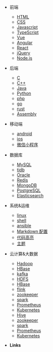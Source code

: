 * 前端
  * [HTML](pages/Frontend/Html/Index.md)
  * [CSS](zh-cn/themes.md)
  * [Javascript](zh-cn/plugins.md)
  * [TypeScript](zh-cn/markdown.md)
  * [Vue](zh-cn/markdown.md)
  * [Angular](zh-cn/language-highlight.md)
  * [React](zh-cn/plugins.md)
  * [jQuery](zh-cn/markdown.md)
  * [Node.js](zh-cn/language-highlight.md)


* 后端
  * [C](zh-cn/configuration.md)
  * [C++](zh-cn/themes.md)
  * [Java](zh-cn/plugins.md)
  * [Python](zh-cn/markdown.md)
  * [php](zh-cn/language-highlight.md)
  * [go](zh-cn/themes.md)
  * [rust](zh-cn/themes.md)
  * [Assembly](zh-cn/themes.md)



* 移动端
  * [android](zh-cn/configuration.md)
  * [ios](zh-cn/themes.md)
  * [微信小程序](zh-cn/plugins.md)


 
* 数据库
  * [MySQL](zh-cn/configuration.md)
  * [tidb](zh-cn/themes.md)
  * [Oracle](zh-cn/themes.md)
  * [Redis](zh-cn/plugins.md)
  * [MongoDB](zh-cn/markdown.md)
  * [PostgreSQL](zh-cn/language-highlight.md)
  * [Elasticsearch](zh-cn/themes.md)



* 系统&运维
  * [linux](zh-cn/configuration.md)
  * [shell](zh-cn/themes.md)
  * [ansible](zh-cn/plugins.md)
  * [Markdown 配置](zh-cn/markdown.md)
  * [代码高亮](zh-cn/language-highlight.md)
  * [主题](zh-cn/themes.md)


* 云计算&大数据
  * [Hadoop](zh-cn/configuration.md)
  * [HBase](zh-cn/themes.md)
  * [kafka](zh-cn/plugins.md)
  * [HDFS](zh-cn/markdown.md)
  * [HBase](zh-cn/configuration.md)
  * [flink](zh-cn/themes.md)
  * [zookeeper](zh-cn/plugins.md)
  * [spark](zh-cn/markdown.md)
  * [Prometheus](zh-cn/plugins.md)
  * [Kubernetes](zh-cn/markdown.md)
  * [Hive](zh-cn/themes.md)
  * [zookeeper](zh-cn/plugins.md)
  * [spark](zh-cn/markdown.md)
  * [Prometheus](zh-cn/plugins.md)
  * [Kubernetes](zh-cn/markdown.md)




- **Links**

